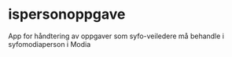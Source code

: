 # ispersonoppgave
App for håndtering av oppgaver som syfo-veiledere må behandle i syfomodiaperson i Modia
